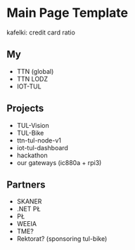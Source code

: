 # Main Page Template

kafelki: credit card ratio

## My
* TTN (global)
* TTN LODZ
* IOT-TUL

## Projects
* TUL-Vision
* TUL-Bike
* ttn-tul-node-v1
* iot-tul-dashboard
* hackathon
* our gateways (ic880a + rpi3)


## Partners
* SKANER
* .NET PŁ
* PŁ
* WEEIA
* TME?
* Rektorat? (sponsoring tul-bike)
